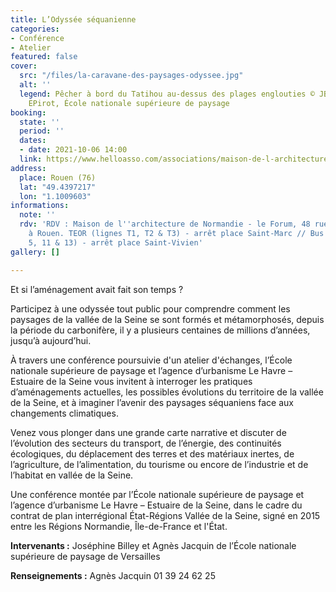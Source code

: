 ```yaml
---
title: L’Odyssée séquanienne
categories:
- Conférence
- Atelier
featured: false
cover:
  src: "/files/la-caravane-des-paysages-odyssee.jpg"
  alt: ''
  legend: Pêcher à bord du Tatihou au-dessus des plages englouties © JBilley, AJacquin,
    EPirot, École nationale supérieure de paysage
booking:
  state: ''
  period: ''
  dates:
  - date: 2021-10-06 14:00
  link: https://www.helloasso.com/associations/maison-de-l-architecture-de-normandie-le-forum/evenements/l-odyssee-sequanienne
address:
  place: Rouen (76)
  lat: "49.4397217"
  lon: "1.1009603"
informations:
  note: ''
  rdv: 'RDV : Maison de l''architecture de Normandie - le Forum, 48 rue Victor Hugo
    à Rouen. TEOR (lignes T1, T2 & T3) - arrêt place Saint-Marc // Bus (lignes F2,
    5, 11 & 13) - arrêt place Saint-Vivien'
gallery: []

---
```

Et si l’aménagement avait fait son temps ?

Participez à une odyssée tout public pour comprendre comment les paysages de la vallée de la Seine se sont formés et métamorphosés, depuis la période du carbonifère, il y a plusieurs centaines de millions d’années, jusqu’à aujourd’hui.

À travers une conférence poursuivie d'un atelier d'échanges, l’École nationale supérieure de paysage et l’agence d’urbanisme Le Havre – Estuaire de la Seine vous invitent à interroger les pratiques d’aménagements actuelles, les possibles évolutions du territoire de la vallée de la Seine, et à imaginer l’avenir des paysages séquaniens face aux changements climatiques.

Venez vous plonger dans une grande carte narrative et discuter de l’évolution des secteurs du transport, de l’énergie, des continuités écologiques, du déplacement des terres et des matériaux inertes, de l’agriculture, de l’alimentation, du tourisme ou encore de l’industrie et de l’habitat en vallée de la Seine.

Une conférence montée par l’École nationale supérieure de paysage et l’agence d’urbanisme Le Havre – Estuaire de la Seine, dans le cadre du contrat de plan interrégional État-Régions Vallée de la Seine, signé en 2015 entre les Régions Normandie, Île-de-France et l'État.

**Intervenants :** Joséphine Billey et Agnès Jacquin de l’École nationale supérieure de paysage de Versailles

**Renseignements :** Agnès Jacquin 01 39 24 62 25